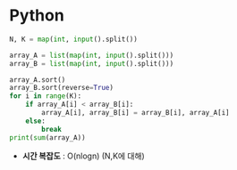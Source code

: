 # Python 
```python
N, K = map(int, input().split())

array_A = list(map(int, input().split()))
array_B = list(map(int, input().split()))

array_A.sort()
array_B.sort(reverse=True)
for i in range(K):
    if array_A[i] < array_B[i]:
        array_A[i], array_B[i] = array_B[i], array_A[i]
    else:
        break
print(sum(array_A))

```

* **시간 복잡도** : O(nlogn) (N,K에 대해)
